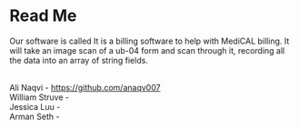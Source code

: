 # Read Me
Our software is called It is a billing software to help with MediCAL billing. It will take an image scan of a ub-04 form and scan through it, recording all the data into an array of string fields.
<br>

<br>Ali Naqvi - https://github.com/anaqv007
<br>William Struve - 
<br>Jessica Luu - 
<br>Arman Seth - 
